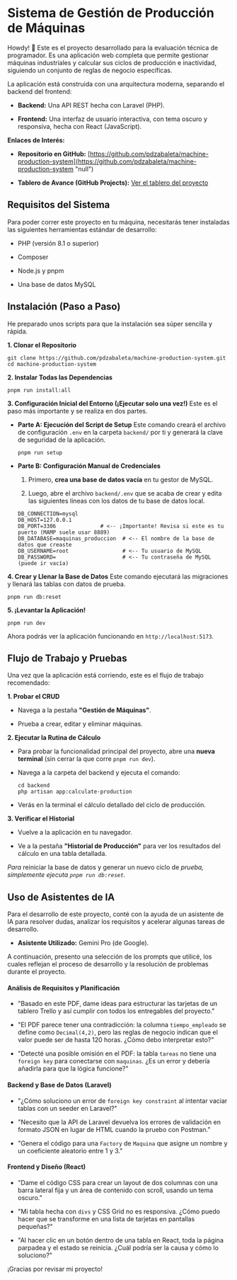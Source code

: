 
# Sistema de Gestión de Producción de Máquinas

Howdy! 🤠 Este es el proyecto desarrollado para la evaluación técnica de programador. Es una aplicación web completa que permite gestionar máquinas industriales y calcular sus ciclos de producción e inactividad, siguiendo un conjunto de reglas de negocio específicas.

La aplicación está construida con una arquitectura moderna, separando el backend del frontend:

-   **Backend:** Una API REST hecha con Laravel (PHP).
    
-   **Frontend:** Una interfaz de usuario interactiva, con tema oscuro y responsiva, hecha con React (JavaScript).
    

**Enlaces de Interés:**

-   **Repositorio en GitHub:**  [https://github.com/pdzabaleta/machine-production-system](https://github.com/pdzabaleta/machine-production-system "null")
    
-   **Tablero de Avance (GitHub Projects):**  [Ver el tablero del proyecto](https://github.com/users/pdzabaleta/projects/3/views/1 "null")
    


## Requisitos del Sistema

Para poder correr este proyecto en tu máquina, necesitarás tener instaladas las siguientes herramientas estándar de desarrollo:

-   PHP (versión 8.1 o superior)
    
-   Composer
    
-   Node.js y pnpm
    
-   Una base de datos MySQL
    

## Instalación (Paso a Paso)

He preparado unos scripts para que la instalación sea súper sencilla y rápida.

**1. Clonar el Repositorio**

```
git clone https://github.com/pdzabaleta/machine-production-system.git
cd machine-production-system

```

**2. Instalar Todas las Dependencias**

```
pnpm run install:all

```

**3. Configuración Inicial del Entorno (¡Ejecutar solo una vez!)** Este es el paso más importante y se realiza en dos partes.

-   **Parte A: Ejecución del Script de Setup** Este comando creará el archivo de configuración `.env` en la carpeta `backend/` por ti y generará la clave de seguridad de la aplicación.
    
    ```
    pnpm run setup
    
    ```
    
-   **Parte B: Configuración Manual de Credenciales**
    
    1.  Primero, **crea una base de datos vacía** en tu gestor de MySQL.
        
    2.  Luego, abre el archivo `backend/.env` que se acaba de crear y edita las siguientes líneas con los datos de tu base de datos local.
        
    
    ```
    DB_CONNECTION=mysql
    DB_HOST=127.0.0.1
    DB_PORT=3306              # <-- ¡Importante! Revisa si este es tu puerto (MAMP suele usar 8889)
    DB_DATABASE=maquinas_produccion  # <-- El nombre de la base de datos que creaste
    DB_USERNAME=root                 # <-- Tu usuario de MySQL
    DB_PASSWORD=                     # <-- Tu contraseña de MySQL (puede ir vacía)
    
    ```
    

**4. Crear y Llenar la Base de Datos** Este comando ejecutará las migraciones y llenará las tablas con datos de prueba.

```
pnpm run db:reset

```

**5. ¡Levantar la Aplicación!**

```
pnpm run dev

```

Ahora podrás ver la aplicación funcionando en `http://localhost:5173`.

## Flujo de Trabajo y Pruebas

Una vez que la aplicación está corriendo, este es el flujo de trabajo recomendado:

**1. Probar el CRUD**

-   Navega a la pestaña **"Gestión de Máquinas"**.
    
-   Prueba a crear, editar y eliminar máquinas.
    

**2. Ejecutar la Rutina de Cálculo**

-   Para probar la funcionalidad principal del proyecto, abre una **nueva terminal** (sin cerrar la que corre `pnpm run dev`).
    
-   Navega a la carpeta del backend y ejecuta el comando:
    
    ```
    cd backend
    php artisan app:calculate-production
    
    ```
    
-   Verás en la terminal el cálculo detallado del ciclo de producción.
    

**3. Verificar el Historial**

-   Vuelve a la aplicación en tu navegador.
    
-   Ve a la pestaña **"Historial de Producción"** para ver los resultados del cálculo en una tabla detallada.
    

_Para_ reiniciar la base de datos y generar un nuevo ciclo de _prueba, simplemente ejecuta `pnpm run db:reset`._

## Uso de Asistentes de IA

Para el desarrollo de este proyecto, conté con la ayuda de un asistente de IA para resolver dudas, analizar los requisitos y acelerar algunas tareas de desarrollo.

-   **Asistente Utilizado:** Gemini Pro (de Google).
    

A continuación, presento una selección de los prompts que utilicé, los cuales reflejan el proceso de desarrollo y la resolución de problemas durante el proyecto.

#### **Análisis de Requisitos y Planificación**

-   "Basado en este PDF, dame ideas para estructurar las tarjetas de un tablero Trello y así cumplir con todos los entregables del proyecto."
    
-   "El PDF parece tener una contradicción: la columna `tiempo_empleado` se define como `Decimal(4,2)`, pero las reglas de negocio indican que el valor puede ser de hasta 120 horas. ¿Cómo debo interpretar esto?"
    
-   "Detecté una posible omisión en el PDF: la tabla `tareas` no tiene una `foreign key` para conectarse con `maquinas`. ¿Es un error y debería añadirla para que la lógica funcione?"
    

#### **Backend y Base de Datos (Laravel)**

-   "¿Cómo soluciono un error de `foreign key constraint` al intentar vaciar tablas con un seeder en Laravel?"
    
-   "Necesito que la API de Laravel devuelva los errores de validación en formato JSON en lugar de HTML cuando la pruebo con Postman."
    
-   "Genera el código para una `Factory` de `Maquina` que asigne un nombre y un coeficiente aleatorio entre 1 y 3."
    

#### **Frontend y Diseño (React)**

-   "Dame el código CSS para crear un layout de dos columnas con una barra lateral fija y un área de contenido con scroll, usando un tema oscuro."
    
-   "Mi tabla hecha con `divs` y CSS Grid no es responsiva. ¿Cómo puedo hacer que se transforme en una lista de tarjetas en pantallas pequeñas?"
    
-   "Al hacer clic en un botón dentro de una tabla en React, toda la página parpadea y el estado se reinicia. ¿Cuál podría ser la causa y cómo lo soluciono?"
    

¡Gracias por revisar mi proyecto!